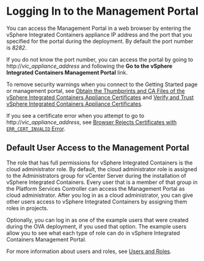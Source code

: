 # Logging In to the Management Portal #

You can access the Management Portal in a web browser by entering the vSphere Integrated Containers appliance IP address and the port that you specified for the portal during the deployment. By default the port number is *8282*.

If you do not know the port number, you can access the portal by going to http://<i>vic_appliance_address</i> and following the **Go to the vSphere Integrated Containers Management Portal** link.

To remove security warnings when you connect to the Getting Started page or management portal, see [Obtain the Thumbprints and CA Files of the vSphere Integrated Containers Appliance Certificates](obtain_appliance_certs.md) and [Verify and Trust vSphere Integrated Containers Appliance Certificates](../vic_cloud_admin/trust_vic_certs.md).

If you see a certificate error when you attempt to go to http://<i>vic_appliance_address</i>, see [Browser Rejects Certificates with `ERR_CERT_INVALID` Error](ts_cert_error.md).

## Default User Access to the Management Portal ##

The role that has full permissions for vSphere Integrated Containers is the cloud administrator role. 
By default, the cloud administrator role is assigned to the Administrators group for vCenter Server during the installation of vSphere Integrated Containers. Every user that is a member of that group in the Platform Services Controller can access the Management Portal as cloud administrator. After you log in as a cloud administrator, you can give other users access to vSphere Integrated Containers by assigning them roles in projects.

Optionally, you can log in as one of the example users that were created during the OVA deployment, if you used that option. The example users allow you to see what each type of role can do in vSphere Integrated Containers Management Portal.

For more information about users and roles, see [Users and Roles](../vic_overview/introduction.md#usersandroles).
